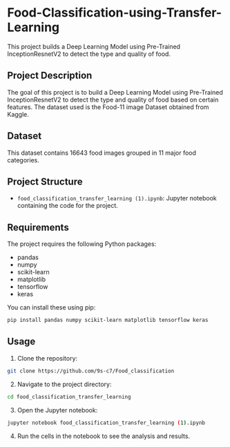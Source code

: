 # Food-Classification-using-Transfer-Learning
This project builds a Deep Learning Model using Pre-Trained InceptionResnetV2 to detect the type and quality of food.

## Project Description

The goal of this project is to build a Deep Learning Model using Pre-Trained InceptionResnetV2 to detect the type and quality of food based on certain features. The dataset used is the Food-11 image Dataset obtained from Kaggle.

## Dataset

This dataset contains 16643 food images grouped in 11 major food categories.

## Project Structure

- `food_classification_transfer_learning (1).ipynb`: Jupyter notebook containing the code for the project.

## Requirements

The project requires the following Python packages:
- pandas
- numpy
- scikit-learn
- matplotlib
- tensorflow
- keras
  
You can install these using pip:
```bash
pip install pandas numpy scikit-learn matplotlib tensorflow keras
```

## Usage

1. Clone the repository:
```bash
git clone https://github.com/9s-c7/Food_classification
```

2. Navigate to the project directory:
```bash
cd food_classification_transfer_learning
```

3. Open the Jupyter notebook:
```bash
jupyter notebook food_classification_transfer_learning (1).ipynb
```

4. Run the cells in the notebook to see the analysis and results.
